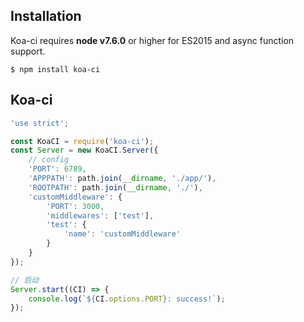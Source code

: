 ## Installation

Koa-ci requires __node v7.6.0__ or higher for ES2015 and async function support.

```
$ npm install koa-ci
```

## Koa-ci

```js
'use strict';

const KoaCI = require('koa-ci');
const Server = new KoaCI.Server({
    // config
    'PORT': 6789,
    'APPPATH': path.join(__dirname, './app/'),
    'ROOTPATH': path.join(__dirname, './'),
    'customMiddleware': {
        'PORT': 3000,
        'middlewares': ['test'],
        'test': {
            'name': 'customMiddleware'
        }
    }
});

// 启动
Server.start((CI) => {
    console.log(`${CI.options.PORT}: success!`);
});
```